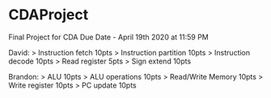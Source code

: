 # CDAProject
Final Project for CDA
Due Date - April 19th 2020 at 11:59 PM

David:
	> Instruction fetch	 10pts
	> Instruction partition	 10pts
	> Instruction decode	 10pts
	> Read register		 5pts
	> Sign extend		 10pts

Brandon:
	> ALU			 10pts
	> ALU operations	 10pts
	> Read/Write Memory	 10pts
	> Write register	 10pts
	> PC update		 10pts
